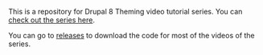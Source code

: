 This is a repository for Drupal 8 Theming video tutorial series. You can [check out the series here](http://watch-learn.com/video-tutorials/tags/drupal-8/).

You can go to [releases](https://github.com/ivandoric/d8theming/releases) to download the code for most of the videos of the series.